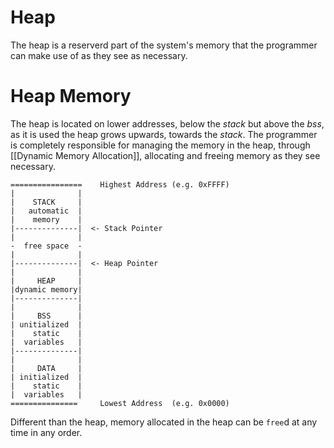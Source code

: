 # Heap
The heap is a reserverd part of the system's memory that the programmer can make use of as they see as necessary.


# Heap Memory
The heap is located on lower addresses, below the *stack* but above the *bss*, as it is used the heap grows upwards, towards the *stack*.
The programmer is completely responsible for managing the memory in the heap, through [[Dynamic Memory Allocation]], allocating and freeing memory as they see necessary.

```
================    Highest Address (e.g. 0xFFFF)
|              |
|    STACK     |
|   automatic  |
|    memory    |
|--------------|  <- Stack Pointer
|              |
-  free space  -
|              |
|--------------|  <- Heap Pointer
|              |
|     HEAP     |
|dynamic memory|
|--------------|  
|              |
|     BSS      |
| unitialized  |
|    static    |
|  variables   |
|--------------|  
|              |
|     DATA     |
| initialized  |
|    static    |
|  variables   |
===============     Lowest Address  (e.g. 0x0000)
```

Different than the heap, memory allocated in the heap can be `free`d at any time in any order.

